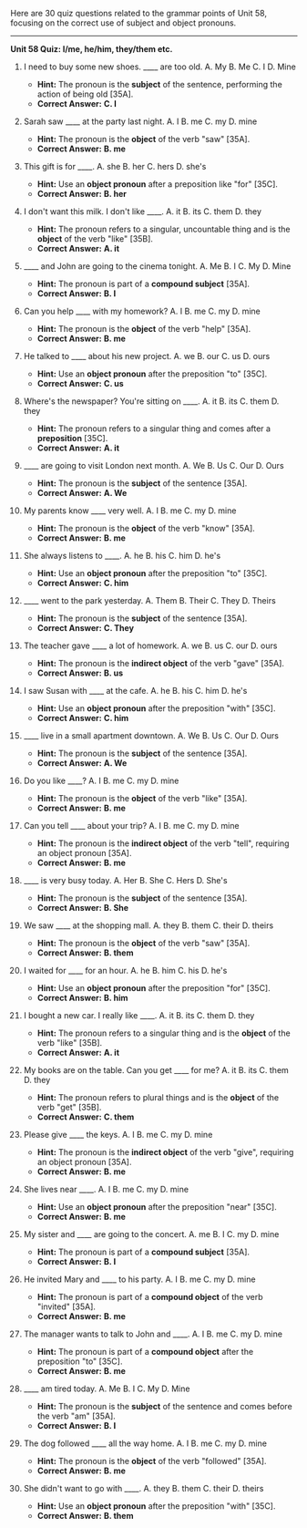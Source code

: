 Here are 30 quiz questions related to the grammar points of Unit 58, focusing on the correct use of subject and object pronouns.

***

**Unit 58 Quiz: I/me, he/him, they/them etc.**

1.  I need to buy some new shoes. \_\_\_\_ are too old.
    A. My
    B. Me
    C. I
    D. Mine
    *   **Hint:** The pronoun is the **subject** of the sentence, performing the action of being old [35A].
    *   **Correct Answer:** **C. I**

2.  Sarah saw \_\_\_\_ at the party last night.
    A. I
    B. me
    C. my
    D. mine
    *   **Hint:** The pronoun is the **object** of the verb "saw" [35A].
    *   **Correct Answer:** **B. me**

3.  This gift is for \_\_\_\_.
    A. she
    B. her
    C. hers
    D. she's
    *   **Hint:** Use an **object pronoun** after a preposition like "for" [35C].
    *   **Correct Answer:** **B. her**

4.  I don't want this milk. I don't like \_\_\_\_.
    A. it
    B. its
    C. them
    D. they
    *   **Hint:** The pronoun refers to a singular, uncountable thing and is the **object** of the verb "like" [35B].
    *   **Correct Answer:** **A. it**

5.  \_\_\_\_ and John are going to the cinema tonight.
    A. Me
    B. I
    C. My
    D. Mine
    *   **Hint:** The pronoun is part of a **compound subject** [35A].
    *   **Correct Answer:** **B. I**

6.  Can you help \_\_\_\_ with my homework?
    A. I
    B. me
    C. my
    D. mine
    *   **Hint:** The pronoun is the **object** of the verb "help" [35A].
    *   **Correct Answer:** **B. me**

7.  He talked to \_\_\_\_ about his new project.
    A. we
    B. our
    C. us
    D. ours
    *   **Hint:** Use an **object pronoun** after the preposition "to" [35C].
    *   **Correct Answer:** **C. us**

8.  Where's the newspaper? You're sitting on \_\_\_\_.
    A. it
    B. its
    C. them
    D. they
    *   **Hint:** The pronoun refers to a singular thing and comes after a **preposition** [35C].
    *   **Correct Answer:** **A. it**

9.  \_\_\_\_ are going to visit London next month.
    A. We
    B. Us
    C. Our
    D. Ours
    *   **Hint:** The pronoun is the **subject** of the sentence [35A].
    *   **Correct Answer:** **A. We**

10. My parents know \_\_\_\_ very well.
    A. I
    B. me
    C. my
    D. mine
    *   **Hint:** The pronoun is the **object** of the verb "know" [35A].
    *   **Correct Answer:** **B. me**

11. She always listens to \_\_\_\_.
    A. he
    B. his
    C. him
    D. he's
    *   **Hint:** Use an **object pronoun** after the preposition "to" [35C].
    *   **Correct Answer:** **C. him**

12. \_\_\_\_ went to the park yesterday.
    A. Them
    B. Their
    C. They
    D. Theirs
    *   **Hint:** The pronoun is the **subject** of the sentence [35A].
    *   **Correct Answer:** **C. They**

13. The teacher gave \_\_\_\_ a lot of homework.
    A. we
    B. us
    C. our
    D. ours
    *   **Hint:** The pronoun is the **indirect object** of the verb "gave" [35A].
    *   **Correct Answer:** **B. us**

14. I saw Susan with \_\_\_\_ at the cafe.
    A. he
    B. his
    C. him
    D. he's
    *   **Hint:** Use an **object pronoun** after the preposition "with" [35C].
    *   **Correct Answer:** **C. him**

15. \_\_\_\_ live in a small apartment downtown.
    A. We
    B. Us
    C. Our
    D. Ours
    *   **Hint:** The pronoun is the **subject** of the sentence [35A].
    *   **Correct Answer:** **A. We**

16. Do you like \_\_\_\_?
    A. I
    B. me
    C. my
    D. mine
    *   **Hint:** The pronoun is the **object** of the verb "like" [35A].
    *   **Correct Answer:** **B. me**

17. Can you tell \_\_\_\_ about your trip?
    A. I
    B. me
    C. my
    D. mine
    *   **Hint:** The pronoun is the **indirect object** of the verb "tell", requiring an object pronoun [35A].
    *   **Correct Answer:** **B. me**

18. \_\_\_\_ is very busy today.
    A. Her
    B. She
    C. Hers
    D. She's
    *   **Hint:** The pronoun is the **subject** of the sentence [35A].
    *   **Correct Answer:** **B. She**

19. We saw \_\_\_\_ at the shopping mall.
    A. they
    B. them
    C. their
    D. theirs
    *   **Hint:** The pronoun is the **object** of the verb "saw" [35A].
    *   **Correct Answer:** **B. them**

20. I waited for \_\_\_\_ for an hour.
    A. he
    B. him
    C. his
    D. he's
    *   **Hint:** Use an **object pronoun** after the preposition "for" [35C].
    *   **Correct Answer:** **B. him**

21. I bought a new car. I really like \_\_\_\_.
    A. it
    B. its
    C. them
    D. they
    *   **Hint:** The pronoun refers to a singular thing and is the **object** of the verb "like" [35B].
    *   **Correct Answer:** **A. it**

22. My books are on the table. Can you get \_\_\_\_ for me?
    A. it
    B. its
    C. them
    D. they
    *   **Hint:** The pronoun refers to plural things and is the **object** of the verb "get" [35B].
    *   **Correct Answer:** **C. them**

23. Please give \_\_\_\_ the keys.
    A. I
    B. me
    C. my
    D. mine
    *   **Hint:** The pronoun is the **indirect object** of the verb "give", requiring an object pronoun [35A].
    *   **Correct Answer:** **B. me**

24. She lives near \_\_\_\_.
    A. I
    B. me
    C. my
    D. mine
    *   **Hint:** Use an **object pronoun** after the preposition "near" [35C].
    *   **Correct Answer:** **B. me**

25. My sister and \_\_\_\_ are going to the concert.
    A. me
    B. I
    C. my
    D. mine
    *   **Hint:** The pronoun is part of a **compound subject** [35A].
    *   **Correct Answer:** **B. I**

26. He invited Mary and \_\_\_\_ to his party.
    A. I
    B. me
    C. my
    D. mine
    *   **Hint:** The pronoun is part of a **compound object** of the verb "invited" [35A].
    *   **Correct Answer:** **B. me**

27. The manager wants to talk to John and \_\_\_\_.
    A. I
    B. me
    C. my
    D. mine
    *   **Hint:** The pronoun is part of a **compound object** after the preposition "to" [35C].
    *   **Correct Answer:** **B. me**

28. \_\_\_\_ am tired today.
    A. Me
    B. I
    C. My
    D. Mine
    *   **Hint:** The pronoun is the **subject** of the sentence and comes before the verb "am" [35A].
    *   **Correct Answer:** **B. I**

29. The dog followed \_\_\_\_ all the way home.
    A. I
    B. me
    C. my
    D. mine
    *   **Hint:** The pronoun is the **object** of the verb "followed" [35A].
    *   **Correct Answer:** **B. me**

30. She didn't want to go with \_\_\_\_.
    A. they
    B. them
    C. their
    D. theirs
    *   **Hint:** Use an **object pronoun** after the preposition "with" [35C].
    *   **Correct Answer:** **B. them**